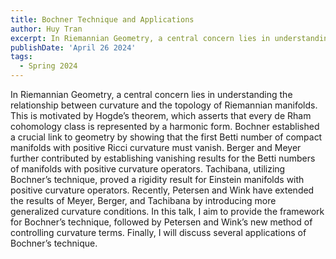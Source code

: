 ```yaml
---
title: Bochner Technique and Applications
author: Huy Tran
excerpt: In Riemannian Geometry, a central concern lies in understanding the relationship between curvature and the topology of Riemannian manifolds. This is motivated by Hogde’s theorem, which asserts that every de Rham cohomology class is represented by a harmonic form. Bochner established a crucial link to geometry by showing that the first Betti number of compact manifolds with positive Ricci curvature must vanish. Berger and Meyer further contributed by establishing vanishing results for the Betti numbers of manifolds with positive curvature operators. Tachibana, utilizing Bochner’s technique, proved a rigidity result for Einstein manifolds with positive curvature operators. Recently, Petersen and Wink have extended the results of Meyer, Berger, and Tachibana by introducing more generalized curvature conditions. In this talk, I aim to provide the framework for Bochner’s technique, followed by Petersen and Wink’s new method of controlling curvature terms. Finally, I will discuss several applications of Bochner’s technique.
publishDate: 'April 26 2024'
tags:
  - Spring 2024
---
```


In Riemannian Geometry, a central concern lies in understanding the
relationship between curvature and the topology of Riemannian manifolds. This is motivated by Hogde’s theorem, which asserts that every de Rham cohomology class is represented by a harmonic form. Bochner established a crucial link to geometry by showing that the first Betti number of compact manifolds with positive Ricci curvature must vanish. Berger and Meyer further contributed by establishing vanishing results for the Betti numbers of manifolds with positive curvature operators. Tachibana, utilizing Bochner’s technique, proved a rigidity result for Einstein manifolds with positive curvature operators. Recently, Petersen and Wink have extended the results of Meyer, Berger, and Tachibana by introducing more generalized curvature conditions. In this talk, I aim to provide the framework for Bochner’s technique, followed by Petersen and Wink’s new method of controlling curvature terms. Finally, I will discuss several applications of Bochner’s technique.